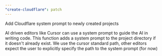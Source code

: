 ```yaml
---
"create-cloudflare": patch
---
```


Add Cloudflare system prompt to newly created projects

AI driven editors like Cursor can use a system prompt to guide the AI in writing code. This function adds a system prompt to the project directory if it doesn't already exist. We use the cursor standard path, other editors expect the user to explicitly specify the path to the system prompt (for now)

